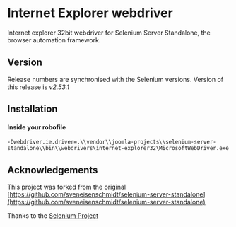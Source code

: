 # Internet Explorer webdriver

Internet explorer 32bit webdriver for Selenium Server Standalone, the browser automation framework.

## Version
Release numbers are synchronised with the Selenium versions.
Version of this release is *v2.53.1*

## Installation

#### Inside your robofile
```
-Dwebdriver.ie.driver=.\\vendor\\joomla-projects\\selenium-server-standalone\\bin\\webdrivers\internet-explorer32\MicrosoftWebDriver.exe
```

## Acknowledgements
This project was forked from the original [https://github.com/sveneisenschmidt/selenium-server-standalone](https://github.com/sveneisenschmidt/selenium-server-standalone)

Thanks to the [Selenium Project](http://docs.seleniumhq.org/)
